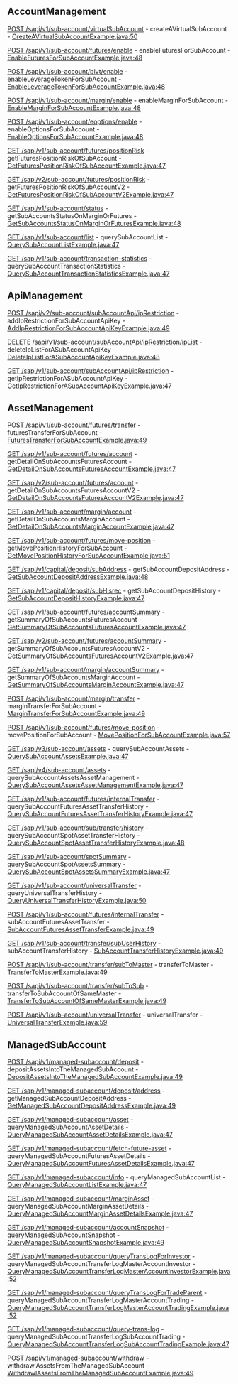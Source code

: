 ## AccountManagement

[POST /sapi/v1/sub-account/virtualSubAccount](https://developers.binance.com/docs/sub_account/account-management/Create-a-Virtual-Sub-account) - createAVirtualSubAccount - [CreateAVirtualSubAccountExample.java:50](/examples/sub-account/src/main/java/com/binance/connector/client/sub_account/rest/accountmanagement/CreateAVirtualSubAccountExample.java#L50)

[POST /sapi/v1/sub-account/futures/enable](https://developers.binance.com/docs/sub_account/account-management/Enable-Futures-for-Sub-account) - enableFuturesForSubAccount - [EnableFuturesForSubAccountExample.java:48](/examples/sub-account/src/main/java/com/binance/connector/client/sub_account/rest/accountmanagement/EnableFuturesForSubAccountExample.java#L48)

[POST /sapi/v1/sub-account/blvt/enable](https://developers.binance.com/docs/sub_account/account-management/Enable-Leverage-Token-for-Sub-account) - enableLeverageTokenForSubAccount - [EnableLeverageTokenForSubAccountExample.java:48](/examples/sub-account/src/main/java/com/binance/connector/client/sub_account/rest/accountmanagement/EnableLeverageTokenForSubAccountExample.java#L48)

[POST /sapi/v1/sub-account/margin/enable](https://developers.binance.com/docs/sub_account/account-management/Enable-Margin-for-Sub-account) - enableMarginForSubAccount - [EnableMarginForSubAccountExample.java:48](/examples/sub-account/src/main/java/com/binance/connector/client/sub_account/rest/accountmanagement/EnableMarginForSubAccountExample.java#L48)

[POST /sapi/v1/sub-account/eoptions/enable](https://developers.binance.com/docs/sub_account/account-management/Enable-Options-for-Sub-account) - enableOptionsForSubAccount - [EnableOptionsForSubAccountExample.java:48](/examples/sub-account/src/main/java/com/binance/connector/client/sub_account/rest/accountmanagement/EnableOptionsForSubAccountExample.java#L48)

[GET /sapi/v1/sub-account/futures/positionRisk](https://developers.binance.com/docs/sub_account/account-management/Get-Futures-Position-Risk-of-Sub-account) - getFuturesPositionRiskOfSubAccount - [GetFuturesPositionRiskOfSubAccountExample.java:47](/examples/sub-account/src/main/java/com/binance/connector/client/sub_account/rest/accountmanagement/GetFuturesPositionRiskOfSubAccountExample.java#L47)

[GET /sapi/v2/sub-account/futures/positionRisk](https://developers.binance.com/docs/sub_account/account-management/Get-Futures-Position-Risk-of-Sub-account-V2) - getFuturesPositionRiskOfSubAccountV2 - [GetFuturesPositionRiskOfSubAccountV2Example.java:47](/examples/sub-account/src/main/java/com/binance/connector/client/sub_account/rest/accountmanagement/GetFuturesPositionRiskOfSubAccountV2Example.java#L47)

[GET /sapi/v1/sub-account/status](https://developers.binance.com/docs/sub_account/account-management/Get-Sub-accounts-Status-on-Margin-Or-Futures) - getSubAccountsStatusOnMarginOrFutures - [GetSubAccountsStatusOnMarginOrFuturesExample.java:48](/examples/sub-account/src/main/java/com/binance/connector/client/sub_account/rest/accountmanagement/GetSubAccountsStatusOnMarginOrFuturesExample.java#L48)

[GET /sapi/v1/sub-account/list](https://developers.binance.com/docs/sub_account/account-management/Query-Sub-account-List) - querySubAccountList - [QuerySubAccountListExample.java:47](/examples/sub-account/src/main/java/com/binance/connector/client/sub_account/rest/accountmanagement/QuerySubAccountListExample.java#L47)

[GET /sapi/v1/sub-account/transaction-statistics](https://developers.binance.com/docs/sub_account/account-management/Query-Sub-account-Transaction-Statistics) - querySubAccountTransactionStatistics - [QuerySubAccountTransactionStatisticsExample.java:47](/examples/sub-account/src/main/java/com/binance/connector/client/sub_account/rest/accountmanagement/QuerySubAccountTransactionStatisticsExample.java#L47)

## ApiManagement

[POST /sapi/v2/sub-account/subAccountApi/ipRestriction](https://developers.binance.com/docs/sub_account/api-management/Add-IP-Restriction-for-Sub-Account-API-key) - addIpRestrictionForSubAccountApiKey - [AddIpRestrictionForSubAccountApiKeyExample.java:49](/examples/sub-account/src/main/java/com/binance/connector/client/sub_account/rest/apimanagement/AddIpRestrictionForSubAccountApiKeyExample.java#L49)

[DELETE /sapi/v1/sub-account/subAccountApi/ipRestriction/ipList](https://developers.binance.com/docs/sub_account/api-management/Delete-IP-List-For-a-Sub-account-API-Key) - deleteIpListForASubAccountApiKey - [DeleteIpListForASubAccountApiKeyExample.java:48](/examples/sub-account/src/main/java/com/binance/connector/client/sub_account/rest/apimanagement/DeleteIpListForASubAccountApiKeyExample.java#L48)

[GET /sapi/v1/sub-account/subAccountApi/ipRestriction](https://developers.binance.com/docs/sub_account/api-management/Get-IP-Restriction-for-a-Sub-account-API-Key) - getIpRestrictionForASubAccountApiKey - [GetIpRestrictionForASubAccountApiKeyExample.java:47](/examples/sub-account/src/main/java/com/binance/connector/client/sub_account/rest/apimanagement/GetIpRestrictionForASubAccountApiKeyExample.java#L47)

## AssetManagement

[POST /sapi/v1/sub-account/futures/transfer](https://developers.binance.com/docs/sub_account/asset-management/Futures-Transfer-for-Sub-account) - futuresTransferForSubAccount - [FuturesTransferForSubAccountExample.java:49](/examples/sub-account/src/main/java/com/binance/connector/client/sub_account/rest/assetmanagement/FuturesTransferForSubAccountExample.java#L49)

[GET /sapi/v1/sub-account/futures/account](https://developers.binance.com/docs/sub_account/asset-management/Get-Detail-on-Sub-accounts-Futures-Account) - getDetailOnSubAccountsFuturesAccount - [GetDetailOnSubAccountsFuturesAccountExample.java:47](/examples/sub-account/src/main/java/com/binance/connector/client/sub_account/rest/assetmanagement/GetDetailOnSubAccountsFuturesAccountExample.java#L47)

[GET /sapi/v2/sub-account/futures/account](https://developers.binance.com/docs/sub_account/asset-management/Get-Detail-on-Sub-accounts-Futures-Account-V2) - getDetailOnSubAccountsFuturesAccountV2 - [GetDetailOnSubAccountsFuturesAccountV2Example.java:47](/examples/sub-account/src/main/java/com/binance/connector/client/sub_account/rest/assetmanagement/GetDetailOnSubAccountsFuturesAccountV2Example.java#L47)

[GET /sapi/v1/sub-account/margin/account](https://developers.binance.com/docs/sub_account/asset-management/Get-Detail-on-Sub-accounts-Margin-Account) - getDetailOnSubAccountsMarginAccount - [GetDetailOnSubAccountsMarginAccountExample.java:47](/examples/sub-account/src/main/java/com/binance/connector/client/sub_account/rest/assetmanagement/GetDetailOnSubAccountsMarginAccountExample.java#L47)

[GET /sapi/v1/sub-account/futures/move-position](https://developers.binance.com/docs/sub_account/asset-management/Get-Move-Position-History-for-Sub-account) - getMovePositionHistoryForSubAccount - [GetMovePositionHistoryForSubAccountExample.java:51](/examples/sub-account/src/main/java/com/binance/connector/client/sub_account/rest/assetmanagement/GetMovePositionHistoryForSubAccountExample.java#L51)

[GET /sapi/v1/capital/deposit/subAddress](https://developers.binance.com/docs/sub_account/asset-management/Get-Sub-account-Deposit-Address) - getSubAccountDepositAddress - [GetSubAccountDepositAddressExample.java:48](/examples/sub-account/src/main/java/com/binance/connector/client/sub_account/rest/assetmanagement/GetSubAccountDepositAddressExample.java#L48)

[GET /sapi/v1/capital/deposit/subHisrec](https://developers.binance.com/docs/sub_account/asset-management/Get-Sub-account-Deposit-History) - getSubAccountDepositHistory - [GetSubAccountDepositHistoryExample.java:47](/examples/sub-account/src/main/java/com/binance/connector/client/sub_account/rest/assetmanagement/GetSubAccountDepositHistoryExample.java#L47)

[GET /sapi/v1/sub-account/futures/accountSummary](https://developers.binance.com/docs/sub_account/asset-management/Get-Summary-of-Sub-accounts-Futures-Account) - getSummaryOfSubAccountsFuturesAccount - [GetSummaryOfSubAccountsFuturesAccountExample.java:47](/examples/sub-account/src/main/java/com/binance/connector/client/sub_account/rest/assetmanagement/GetSummaryOfSubAccountsFuturesAccountExample.java#L47)

[GET /sapi/v2/sub-account/futures/accountSummary](https://developers.binance.com/docs/sub_account/asset-management/Get-Summary-of-Sub-accounts-Futures-Account-V2) - getSummaryOfSubAccountsFuturesAccountV2 - [GetSummaryOfSubAccountsFuturesAccountV2Example.java:47](/examples/sub-account/src/main/java/com/binance/connector/client/sub_account/rest/assetmanagement/GetSummaryOfSubAccountsFuturesAccountV2Example.java#L47)

[GET /sapi/v1/sub-account/margin/accountSummary](https://developers.binance.com/docs/sub_account/asset-management/Get-Summary-of-Sub-accounts-Margin-Account) - getSummaryOfSubAccountsMarginAccount - [GetSummaryOfSubAccountsMarginAccountExample.java:47](/examples/sub-account/src/main/java/com/binance/connector/client/sub_account/rest/assetmanagement/GetSummaryOfSubAccountsMarginAccountExample.java#L47)

[POST /sapi/v1/sub-account/margin/transfer](https://developers.binance.com/docs/sub_account/asset-management/Margin-Transfer-for-Sub-account) - marginTransferForSubAccount - [MarginTransferForSubAccountExample.java:49](/examples/sub-account/src/main/java/com/binance/connector/client/sub_account/rest/assetmanagement/MarginTransferForSubAccountExample.java#L49)

[POST /sapi/v1/sub-account/futures/move-position](https://developers.binance.com/docs/sub_account/asset-management/Move-Position-for-Sub-account) - movePositionForSubAccount - [MovePositionForSubAccountExample.java:57](/examples/sub-account/src/main/java/com/binance/connector/client/sub_account/rest/assetmanagement/MovePositionForSubAccountExample.java#L57)

[GET /sapi/v3/sub-account/assets](https://developers.binance.com/docs/sub_account/asset-management/Query-Sub-account-Assets-V4) - querySubAccountAssets - [QuerySubAccountAssetsExample.java:47](/examples/sub-account/src/main/java/com/binance/connector/client/sub_account/rest/assetmanagement/QuerySubAccountAssetsExample.java#L47)

[GET /sapi/v4/sub-account/assets](https://developers.binance.com/docs/sub_account/asset-management/Query-Sub-account-Assets-V4) - querySubAccountAssetsAssetManagement - [QuerySubAccountAssetsAssetManagementExample.java:47](/examples/sub-account/src/main/java/com/binance/connector/client/sub_account/rest/assetmanagement/QuerySubAccountAssetsAssetManagementExample.java#L47)

[GET /sapi/v1/sub-account/futures/internalTransfer](https://developers.binance.com/docs/sub_account/asset-management/Query-Sub-account-Futures-Asset-Transfer-History) - querySubAccountFuturesAssetTransferHistory - [QuerySubAccountFuturesAssetTransferHistoryExample.java:47](/examples/sub-account/src/main/java/com/binance/connector/client/sub_account/rest/assetmanagement/QuerySubAccountFuturesAssetTransferHistoryExample.java#L47)

[GET /sapi/v1/sub-account/sub/transfer/history](https://developers.binance.com/docs/sub_account/asset-management/Query-Sub-account-Spot-Asset-Transfer-History) - querySubAccountSpotAssetTransferHistory - [QuerySubAccountSpotAssetTransferHistoryExample.java:48](/examples/sub-account/src/main/java/com/binance/connector/client/sub_account/rest/assetmanagement/QuerySubAccountSpotAssetTransferHistoryExample.java#L48)

[GET /sapi/v1/sub-account/spotSummary](https://developers.binance.com/docs/sub_account/asset-management/Query-Sub-account-Spot-Assets-Summary) - querySubAccountSpotAssetsSummary - [QuerySubAccountSpotAssetsSummaryExample.java:47](/examples/sub-account/src/main/java/com/binance/connector/client/sub_account/rest/assetmanagement/QuerySubAccountSpotAssetsSummaryExample.java#L47)

[GET /sapi/v1/sub-account/universalTransfer](https://developers.binance.com/docs/sub_account/asset-management/Query-Universal-Transfer-History) - queryUniversalTransferHistory - [QueryUniversalTransferHistoryExample.java:50](/examples/sub-account/src/main/java/com/binance/connector/client/sub_account/rest/assetmanagement/QueryUniversalTransferHistoryExample.java#L50)

[POST /sapi/v1/sub-account/futures/internalTransfer](https://developers.binance.com/docs/sub_account/asset-management/Sub-account-Futures-Asset-Transfer) - subAccountFuturesAssetTransfer - [SubAccountFuturesAssetTransferExample.java:49](/examples/sub-account/src/main/java/com/binance/connector/client/sub_account/rest/assetmanagement/SubAccountFuturesAssetTransferExample.java#L49)

[GET /sapi/v1/sub-account/transfer/subUserHistory](https://developers.binance.com/docs/sub_account/asset-management/Sub-account-Transfer-History) - subAccountTransferHistory - [SubAccountTransferHistoryExample.java:49](/examples/sub-account/src/main/java/com/binance/connector/client/sub_account/rest/assetmanagement/SubAccountTransferHistoryExample.java#L49)

[POST /sapi/v1/sub-account/transfer/subToMaster](https://developers.binance.com/docs/sub_account/asset-management/Transfer-to-Master) - transferToMaster - [TransferToMasterExample.java:49](/examples/sub-account/src/main/java/com/binance/connector/client/sub_account/rest/assetmanagement/TransferToMasterExample.java#L49)

[POST /sapi/v1/sub-account/transfer/subToSub](https://developers.binance.com/docs/sub_account/asset-management/Transfer-to-Sub-account-of-Same-Master) - transferToSubAccountOfSameMaster - [TransferToSubAccountOfSameMasterExample.java:49](/examples/sub-account/src/main/java/com/binance/connector/client/sub_account/rest/assetmanagement/TransferToSubAccountOfSameMasterExample.java#L49)

[POST /sapi/v1/sub-account/universalTransfer](https://developers.binance.com/docs/sub_account/asset-management/Universal-Transfer) - universalTransfer - [UniversalTransferExample.java:59](/examples/sub-account/src/main/java/com/binance/connector/client/sub_account/rest/assetmanagement/UniversalTransferExample.java#L59)

## ManagedSubAccount

[POST /sapi/v1/managed-subaccount/deposit](https://developers.binance.com/docs/sub_account/managed-sub-account/Deposit-Assets-Into-The-Managed-Sub-account) - depositAssetsIntoTheManagedSubAccount - [DepositAssetsIntoTheManagedSubAccountExample.java:49](/examples/sub-account/src/main/java/com/binance/connector/client/sub_account/rest/managedsubaccount/DepositAssetsIntoTheManagedSubAccountExample.java#L49)

[GET /sapi/v1/managed-subaccount/deposit/address](https://developers.binance.com/docs/sub_account/managed-sub-account/Get-Managed-Sub-account-Deposit-Address) - getManagedSubAccountDepositAddress - [GetManagedSubAccountDepositAddressExample.java:49](/examples/sub-account/src/main/java/com/binance/connector/client/sub_account/rest/managedsubaccount/GetManagedSubAccountDepositAddressExample.java#L49)

[GET /sapi/v1/managed-subaccount/asset](https://developers.binance.com/docs/sub_account/managed-sub-account/Query-Managed-Sub-account-Asset-Details) - queryManagedSubAccountAssetDetails - [QueryManagedSubAccountAssetDetailsExample.java:47](/examples/sub-account/src/main/java/com/binance/connector/client/sub_account/rest/managedsubaccount/QueryManagedSubAccountAssetDetailsExample.java#L47)

[GET /sapi/v1/managed-subaccount/fetch-future-asset](https://developers.binance.com/docs/sub_account/managed-sub-account/Query-Managed-Sub-account-Futures-Asset-Details) - queryManagedSubAccountFuturesAssetDetails - [QueryManagedSubAccountFuturesAssetDetailsExample.java:47](/examples/sub-account/src/main/java/com/binance/connector/client/sub_account/rest/managedsubaccount/QueryManagedSubAccountFuturesAssetDetailsExample.java#L47)

[GET /sapi/v1/managed-subaccount/info](https://developers.binance.com/docs/sub_account/managed-sub-account/Query-Managed-Sub-account-List) - queryManagedSubAccountList - [QueryManagedSubAccountListExample.java:47](/examples/sub-account/src/main/java/com/binance/connector/client/sub_account/rest/managedsubaccount/QueryManagedSubAccountListExample.java#L47)

[GET /sapi/v1/managed-subaccount/marginAsset](https://developers.binance.com/docs/sub_account/managed-sub-account/Query-Managed-Sub-account-Margin-Asset-Details) - queryManagedSubAccountMarginAssetDetails - [QueryManagedSubAccountMarginAssetDetailsExample.java:47](/examples/sub-account/src/main/java/com/binance/connector/client/sub_account/rest/managedsubaccount/QueryManagedSubAccountMarginAssetDetailsExample.java#L47)

[GET /sapi/v1/managed-subaccount/accountSnapshot](https://developers.binance.com/docs/sub_account/managed-sub-account/Query-Managed-Sub-account-Snapshot) - queryManagedSubAccountSnapshot - [QueryManagedSubAccountSnapshotExample.java:49](/examples/sub-account/src/main/java/com/binance/connector/client/sub_account/rest/managedsubaccount/QueryManagedSubAccountSnapshotExample.java#L49)

[GET /sapi/v1/managed-subaccount/queryTransLogForInvestor](https://developers.binance.com/docs/sub_account/managed-sub-account/Query-Managed-Sub-Account-Transfer-Log-Investor) - queryManagedSubAccountTransferLogMasterAccountInvestor - [QueryManagedSubAccountTransferLogMasterAccountInvestorExample.java:52](/examples/sub-account/src/main/java/com/binance/connector/client/sub_account/rest/managedsubaccount/QueryManagedSubAccountTransferLogMasterAccountInvestorExample.java#L52)

[GET /sapi/v1/managed-subaccount/queryTransLogForTradeParent](https://developers.binance.com/docs/sub_account/managed-sub-account/Query-Managed-Sub-Account-Transfer-Log-Trading-Team-Master) - queryManagedSubAccountTransferLogMasterAccountTrading - [QueryManagedSubAccountTransferLogMasterAccountTradingExample.java:52](/examples/sub-account/src/main/java/com/binance/connector/client/sub_account/rest/managedsubaccount/QueryManagedSubAccountTransferLogMasterAccountTradingExample.java#L52)

[GET /sapi/v1/managed-subaccount/query-trans-log](https://developers.binance.com/docs/sub_account/managed-sub-account/Query-Managed-Sub-Account-Transfer-Log-Trading-Team-Sub) - queryManagedSubAccountTransferLogSubAccountTrading - [QueryManagedSubAccountTransferLogSubAccountTradingExample.java:47](/examples/sub-account/src/main/java/com/binance/connector/client/sub_account/rest/managedsubaccount/QueryManagedSubAccountTransferLogSubAccountTradingExample.java#L47)

[POST /sapi/v1/managed-subaccount/withdraw](https://developers.binance.com/docs/sub_account/managed-sub-account/Withdrawl-Assets-From-The-Managed-Sub-account) - withdrawlAssetsFromTheManagedSubAccount - [WithdrawlAssetsFromTheManagedSubAccountExample.java:49](/examples/sub-account/src/main/java/com/binance/connector/client/sub_account/rest/managedsubaccount/WithdrawlAssetsFromTheManagedSubAccountExample.java#L49)

